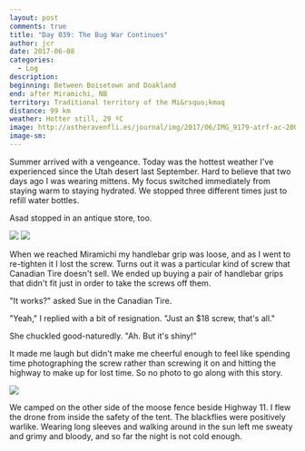```yaml
---
layout: post
comments: true
title: "Day 039: The Bug War Continues"
author: jcr
date: 2017-06-08
categories:
  - Log
description: 
beginning: Between Boisetown and Doakland
end: after Miramichi, NB
territory: Traditional territory of the Mi&rsquo;kmaq 
distance: 99 km
weather: Hotter still, 29 ºC 
image: http://astheravenfli.es/journal/img/2017/06/IMG_9179-atrf-ac-2000-web.jpg
image-sm:
---
```


Summer arrived with a vengeance. Today was the hottest weather I've experienced since the Utah desert last September. Hard to believe that two days ago I was wearing mittens. My focus switched immediately from staying warm to staying hydrated. We stopped three different times just to refill water bottles.

Asad stopped in an antique store, too.

<img src="http://astheravenfli.es/journal/img/2017/06/IMG_9170-atrf-ac-2000-web.jpg"> 

<img src="http://astheravenfli.es/journal/img/2017/06/IMG_9167-atrf-ac-2000-web.jpg">

When we reached Miramichi my handlebar grip was loose, and as I went to re-tighten it I lost the screw. Turns out it was a particular kind of screw that Canadian Tire doesn't sell. We ended up buying a pair of handlebar grips that didn't fit just in order to take the screws off them. 

"It works?" asked Sue in the Canadian Tire.

"Yeah," I replied with a bit of resignation. "Just an $18 screw, that's all."

She chuckled good-naturedly. "Ah. But it's shiny!" 

It made me laugh but didn't make me cheerful enough to feel like spending time photographing the screw rather than screwing it on and hitting the highway to make up for lost time. So no photo to go along with this story.

<img src="http://astheravenfli.es/journal/img/2017/06/IMG_3355-atrf-ac-2000-web.jpg">

We camped on the other side of the moose fence beside Highway 11. I flew the drone from inside the safety of the tent. The blackflies were positively warlike. Wearing long sleeves and walking around in the sun left me sweaty and grimy and bloody, and so far the night is not cold enough.
